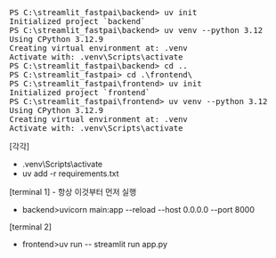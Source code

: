 <pre>
PS C:\streamlit_fastpai\backend> uv init
Initialized project `backend`
PS C:\streamlit_fastpai\backend> uv venv --python 3.12
Using CPython 3.12.9
Creating virtual environment at: .venv
Activate with: .venv\Scripts\activate
PS C:\streamlit_fastpai\backend> cd ..
PS C:\streamlit_fastpai> cd .\frontend\
PS C:\streamlit_fastpai\frontend> uv init
Initialized project `frontend`
PS C:\streamlit_fastpai\frontend> uv venv --python 3.12
Using CPython 3.12.9
Creating virtual environment at: .venv
Activate with: .venv\Scripts\activate
</pre>

[각각]
  - .venv\Scripts\activate
  - uv add -r requirements.txt

[terminal 1] - 항상 이것부터 먼저 실행
  - backend>uvicorn main:app --reload --host 0.0.0.0 --port 8000

[terminal 2]
  - frontend>uv run -- streamlit run app.py
